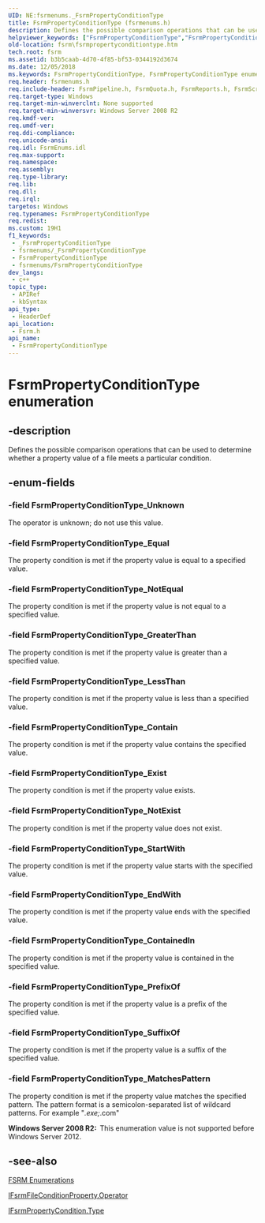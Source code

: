 ```yaml
---
UID: NE:fsrmenums._FsrmPropertyConditionType
title: FsrmPropertyConditionType (fsrmenums.h)
description: Defines the possible comparison operations that can be used to determine whether a property value of a file meets a particular condition.
helpviewer_keywords: ["FsrmPropertyConditionType","FsrmPropertyConditionType enumeration [File Server Resource Manager]","FsrmPropertyConditionType_Contain","FsrmPropertyConditionType_ContainedIn","FsrmPropertyConditionType_EndWith","FsrmPropertyConditionType_Equal","FsrmPropertyConditionType_Exist","FsrmPropertyConditionType_GreaterThan","FsrmPropertyConditionType_LessThan","FsrmPropertyConditionType_MatchesPattern","FsrmPropertyConditionType_NotEqual","FsrmPropertyConditionType_NotExist","FsrmPropertyConditionType_PrefixOf","FsrmPropertyConditionType_StartWith","FsrmPropertyConditionType_SuffixOf","FsrmPropertyConditionType_Unknown","fs.fsrmpropertyconditiontype","fsrm.fsrmpropertyconditiontype","fsrm/FsrmPropertyConditionType","fsrm/FsrmPropertyConditionType_Contain","fsrm/FsrmPropertyConditionType_ContainedIn","fsrm/FsrmPropertyConditionType_EndWith","fsrm/FsrmPropertyConditionType_Equal","fsrm/FsrmPropertyConditionType_Exist","fsrm/FsrmPropertyConditionType_GreaterThan","fsrm/FsrmPropertyConditionType_LessThan","fsrm/FsrmPropertyConditionType_MatchesPattern","fsrm/FsrmPropertyConditionType_NotEqual","fsrm/FsrmPropertyConditionType_NotExist","fsrm/FsrmPropertyConditionType_PrefixOf","fsrm/FsrmPropertyConditionType_StartWith","fsrm/FsrmPropertyConditionType_SuffixOf","fsrm/FsrmPropertyConditionType_Unknown"]
old-location: fsrm\fsrmpropertyconditiontype.htm
tech.root: fsrm
ms.assetid: b3b5caab-4d70-4f85-bf53-0344192d3674
ms.date: 12/05/2018
ms.keywords: FsrmPropertyConditionType, FsrmPropertyConditionType enumeration [File Server Resource Manager], FsrmPropertyConditionType_Contain, FsrmPropertyConditionType_ContainedIn, FsrmPropertyConditionType_EndWith, FsrmPropertyConditionType_Equal, FsrmPropertyConditionType_Exist, FsrmPropertyConditionType_GreaterThan, FsrmPropertyConditionType_LessThan, FsrmPropertyConditionType_MatchesPattern, FsrmPropertyConditionType_NotEqual, FsrmPropertyConditionType_NotExist, FsrmPropertyConditionType_PrefixOf, FsrmPropertyConditionType_StartWith, FsrmPropertyConditionType_SuffixOf, FsrmPropertyConditionType_Unknown, fs.fsrmpropertyconditiontype, fsrm.fsrmpropertyconditiontype, fsrm/FsrmPropertyConditionType, fsrm/FsrmPropertyConditionType_Contain, fsrm/FsrmPropertyConditionType_ContainedIn, fsrm/FsrmPropertyConditionType_EndWith, fsrm/FsrmPropertyConditionType_Equal, fsrm/FsrmPropertyConditionType_Exist, fsrm/FsrmPropertyConditionType_GreaterThan, fsrm/FsrmPropertyConditionType_LessThan, fsrm/FsrmPropertyConditionType_MatchesPattern, fsrm/FsrmPropertyConditionType_NotEqual, fsrm/FsrmPropertyConditionType_NotExist, fsrm/FsrmPropertyConditionType_PrefixOf, fsrm/FsrmPropertyConditionType_StartWith, fsrm/FsrmPropertyConditionType_SuffixOf, fsrm/FsrmPropertyConditionType_Unknown
req.header: fsrmenums.h
req.include-header: FsrmPipeline.h, FsrmQuota.h, FsrmReports.h, FsrmScreen.h, Fsrmenums.h
req.target-type: Windows
req.target-min-winverclnt: None supported
req.target-min-winversvr: Windows Server 2008 R2
req.kmdf-ver: 
req.umdf-ver: 
req.ddi-compliance: 
req.unicode-ansi: 
req.idl: FsrmEnums.idl
req.max-support: 
req.namespace: 
req.assembly: 
req.type-library: 
req.lib: 
req.dll: 
req.irql: 
targetos: Windows
req.typenames: FsrmPropertyConditionType
req.redist: 
ms.custom: 19H1
f1_keywords:
 - _FsrmPropertyConditionType
 - fsrmenums/_FsrmPropertyConditionType
 - FsrmPropertyConditionType
 - fsrmenums/FsrmPropertyConditionType
dev_langs:
 - c++
topic_type:
 - APIRef
 - kbSyntax
api_type:
 - HeaderDef
api_location:
 - Fsrm.h
api_name:
 - FsrmPropertyConditionType
---
```


# FsrmPropertyConditionType enumeration


## -description

Defines the possible comparison operations that can be used to determine whether a property value of a 
    file meets a particular condition.

## -enum-fields

### -field FsrmPropertyConditionType_Unknown

The operator is unknown; do not use this value.

### -field FsrmPropertyConditionType_Equal

The property condition is met if the property value is equal to a specified value.

### -field FsrmPropertyConditionType_NotEqual

The property condition is met if the property value is not equal to a specified value.

### -field FsrmPropertyConditionType_GreaterThan

The property condition is met if the property value is greater than a specified value.

### -field FsrmPropertyConditionType_LessThan

The property condition is met if the property value is less than a specified value.

### -field FsrmPropertyConditionType_Contain

The property condition is met if the property value contains the specified value.

### -field FsrmPropertyConditionType_Exist

The property condition is met if the property value exists.

### -field FsrmPropertyConditionType_NotExist

The property condition is met if the property value does not exist.

### -field FsrmPropertyConditionType_StartWith

The property condition is met if the property value starts with the specified value.

### -field FsrmPropertyConditionType_EndWith

The property condition is met if the property value ends with the specified value.

### -field FsrmPropertyConditionType_ContainedIn

The property condition is met if the property value is contained in the specified value.

### -field FsrmPropertyConditionType_PrefixOf

The property condition is met if the property value is a prefix of the specified value.

### -field FsrmPropertyConditionType_SuffixOf

The property condition is met if the property value is a suffix of the specified value.

### -field FsrmPropertyConditionType_MatchesPattern

The property condition is met if the property value matches the specified pattern. The pattern format is a 
       semicolon-separated list of wildcard patterns. For example "*.exe;*.com"

<b>Windows Server 2008 R2:  </b>This enumeration value is not supported before Windows Server 2012.

## -see-also

<a href="/previous-versions/windows/desktop/fsrm/fsrm-enumerations">FSRM Enumerations</a>



<a href="/previous-versions/windows/desktop/api/fsrmreports/nf-fsrmreports-ifsrmfileconditionproperty-get_operator">IFsrmFileConditionProperty.Operator</a>



[IFsrmPropertyCondition.Type](../fsrmreports/nf-fsrmreports-ifsrmpropertycondition-get_type.md)